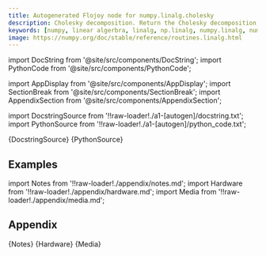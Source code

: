 ```yaml
---
title: Autogenerated Flojoy node for numpy.linalg.cholesky
description: Cholesky decomposition. Return the Cholesky decomposition, `L * L.H`, of the square matrix `a`, where `L` is lower-triangular and .H is the conjugate transpose operator (which is the ordinary transpose if `a` is real-valued).  `a` must be Hermitian (symmetric if real-valued) and positive-definite. No checking is performed to verify whether `a` is Hermitian or not. In addition, only the lower-triangular and diagonal elements of `a` are used. Only `L` is actually returned.
keywords: [numpy, linear algerbra, linalg, np.linalg, numpy.linalg, numpy.linalg.cholesky]
image: https://numpy.org/doc/stable/reference/routines.linalg.html
---
```


[//]: # (Custom component imports)

import DocString from '@site/src/components/DocString';
import PythonCode from '@site/src/components/PythonCode';

import AppDisplay from '@site/src/components/AppDisplay';
import SectionBreak from '@site/src/components/SectionBreak';
import AppendixSection from '@site/src/components/AppendixSection';

[//]: # (Docstring)

import DocstringSource from '!!raw-loader!./a1-[autogen]/docstring.txt';
import PythonSource from '!!raw-loader!./a1-[autogen]/python_code.txt';


<DocString>{DocstringSource}</DocString>
<PythonCode GLink='NUMPY/linalg/CHOLESKY/CHOLESKY.py'>{PythonSource}</PythonCode>


<SectionBreak />

    

[//]: # (Examples)

## Examples

<AppDisplay 
  GLink='NUMPY/linalg/CHOLESKY'
  nodeLabel='CHOLESKY'>
</AppDisplay>

<SectionBreak />

    

[//]: # (Appendix)

import Notes from '!!raw-loader!./appendix/notes.md';
import Hardware from '!!raw-loader!./appendix/hardware.md';
import Media from '!!raw-loader!./appendix/media.md';

## Appendix

<AppendixSection index={0} folderPath='nodes/NUMPY/linalg/CHOLESKY/appendix/'>{Notes}</AppendixSection>
<AppendixSection index={1} folderPath='nodes/NUMPY/linalg/CHOLESKY/appendix/'>{Hardware}</AppendixSection>
<AppendixSection index={2} folderPath='nodes/NUMPY/linalg/CHOLESKY/appendix/'>{Media}</AppendixSection>


